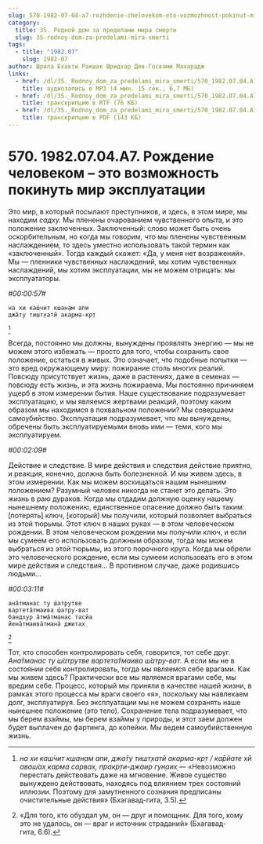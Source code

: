 ```yaml
---
slug: 570-1982-07-04-a7-rozhdenie-chelovekom-eto-vozmozhnost-pokinut-mir-ekspluatatsii
category:
  title: 35. Родной дом за пределами мира смерти
  slug: 35-rodnoy-dom-za-predelami-mira-smerti
tags:
  - title: "1982.07"
    slug: 1982-07
author: Шрила Бхакти Ракшак Шридхар Дев-Госвами Махарадж
links:
  - href: /dl/35._Rodnoy_dom_za_predelami_mira_smerti/570_1982.07.04.A7_SridharMj_Rozhdenie_chelovekom--jeto_vozmozhnost_pokinut_mir_jekspluatacii.mp3
    title: аудиозапись в MP3 (4 мин. 15 сек., 6,7 МБ)
  - href: /dl/35._Rodnoy_dom_za_predelami_mira_smerti/570_1982.07.04.A7_SridharMj_Rozhdenie_chelovekom--jeto_vozmozhnost_pokinut_mir_jekspluatacii.rtf
    title: транскрипцию в RTF (76 КБ)
  - href: /dl/35._Rodnoy_dom_za_predelami_mira_smerti/570_1982.07.04.A7_SridharMj_Rozhdenie_chelovekom--jeto_vozmozhnost_pokinut_mir_jekspluatacii.pdf
    title: транскрипцию в PDF (143 КБ)
---
```


# 570. 1982.07.04.A7. Рождение человеком – это возможность покинуть мир эксплуатации

Это мир, в который посылают преступников, и здесь, в этом мире, мы находим *садху.* Мы пленены очарованием чувственного опыта, и это положение заключенных. Заключенный: слово может быть очень оскорбительным, но когда мы говорим, что мы пленены чувственным наслаждением, то здесь уместно использовать такой термин как «заключенный». Тогда каждый скажет: «Да, у меня нет возражений». Мы — пленники чувственных наслаждений, мы хотим чувственных наслаждений, мы хотим эксплуатации, мы не можем отрицать: мы эксплуататоры.

*#00:00:57#*

    на хи каш́чит кшан̣ам апи
    джа̄ту тишт̣хатй акарма-кр̣т
[^_ftn1]

Всегда, постоянно мы должны, вынуждены проявлять энергию — мы не можем этого избежать — просто для того, чтобы сохранить свое положение, остаться в живых. Это означает, что подобные попытки — это вред окружающему миру: пожирание столь многих реалий. Повсюду присутствует жизнь, даже в растениях, даже в семенах — повсюду есть жизнь, и эта жизнь пожираема. Мы постоянно причиняем ущерб в этом измерении бытия. Наше существование подразумевает эксплуатацию, и мы являемся жертвами реакций, поэтому каким образом мы находимся в похвальном положении? Мы совершаем самоубийство. Эксплуатация подразумевает, что мы вынуждены, обречены быть эксплуатируемыми вновь ими — теми, кого мы эксплуатируем.

*#00:02:09#*

Действие и следствие. В мире действия и следствия действие приятно, и реакция, конечно, должна быть болезненной. И мы живем здесь, в этом измерении. Как мы можем восхищаться нашим нынешним положением? Разумный человек никогда не станет это делать. Это жизнь в раю дураков. Когда мы отдадим должную оценку нашему нынешнему положению, единственное опасение должно быть таким: [потерять] ключ, [который] мы получили, который позволяет выбраться из этой тюрьмы. Этот ключ в наших руках — в этом человеческом рождении. В этом человеческом рождении мы получили ключ, и если мы сумеем его использовать должным образом, тогда мы можем выбраться из этой тюрьмы, из этого порочного круга. Когда мы обрели это человеческого рождение, если мы сумеем использовать его в этом мире действия и следствия… В противном случае, даже родившись людьми…

*#00:03:11#*

    ана̄тманас ту ш́атрутве
    вартета̄тмаива ш́атру-ват
    бандхур а̄тма̄тманас тасйа
    йена̄тмаива̄тмана̄ джитах̣
[^_ftn2]

Тот, кто способен контролировать себя, говорится, тот себе друг. *Ана̄тманас ту ш́атрутве вартета̄тмаива ш́атру-ват*. А если мы не в состоянии себя контролировать, тогда мы являемся себе врагами. Как мы живем здесь? Практически все мы являемся врагами себе, мы вредим себе. Процесс, который мы приняли в качестве нашей жизни, в рамках этого процесса мы враги своего «я», поскольку мы навлекаем долг, эксплуатируя. Без эксплуатации мы не можем сохранять наше нынешнее положение (это тело). Сохранение тела подразумевает, что мы берем взаймы, мы берем взаймы у природы, и этот заем должен будет выплачен до фартинга, до копейки. Мы ведем самоубийственную жизнь.



[^_ftn1]: *на хи каш́чит кшан̣ам апи, джа̄ту тишт̣хатй акарма-кр̣т / ка̄рйате хй аваш́ах̣ карма сарвах̣, пракр̣ти-джаир гун̣аих̣* — «Невозможно перестать действовать даже на мгновение. Живое существо вынуждено действовать, находясь под влиянием трех состояний иллюзии. Поэтому для замутненного сознания предписаны очистительные действия» (Бхагавад-гита, 3.5).

[^_ftn2]: «Для того, кто обуздал ум, он — друг и помощник. Для того, кому это не удалось, он — враг и источник страданий» (Бхагавад-гита, 6.6).


